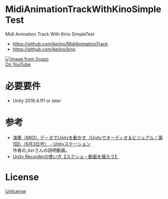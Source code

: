 # MidiAnimationTrackWithKinoSimpleTest
Midi Animation Track With Kino SimpleTest 
- https://github.com/keijiro/MidiAnimationTrack   
- https://github.com/keijiro/kino  

[![Image from Gyazo](https://i.gyazo.com/1cf3d0cca644d9faac7f5629e7889351.gif)](https://gyazo.com/1cf3d0cca644d9faac7f5629e7889351)  
[On YouTube](https://youtu.be/Cx9sN6jKdm0)

# 必要要件
- Unity 2019.4.1f1 or later

# 参考
- [演奏（MIDI）データでUnityを動かす（Unityでオーディオ＆ビジュアル！第1回）（6月3日号） - Unityステーション](https://youtu.be/JxUcGRTHnL8)   
作者の_kzrさんの説明動画。  
- [Unity Recorderの使い方【スクショ・動画を撮ろう】](https://dkrevel.com/unity-explain/unity-recorder/)


# License
[Unlicense](https://unlicense.org/)
